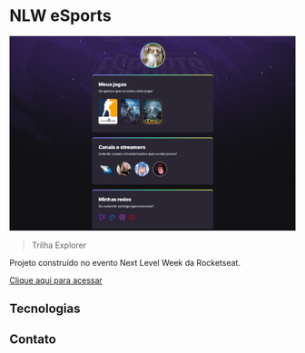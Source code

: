 # NLW eSports

![preview](./.github/preview.png)

> Trilha Explorer

Projeto construído no evento Next Level Week da Rocketseat.

[Clique aqui para acessar](https://lellyz.github.io/prj_NLW_eSports_Explorer/)

## Tecnologias

## Contato